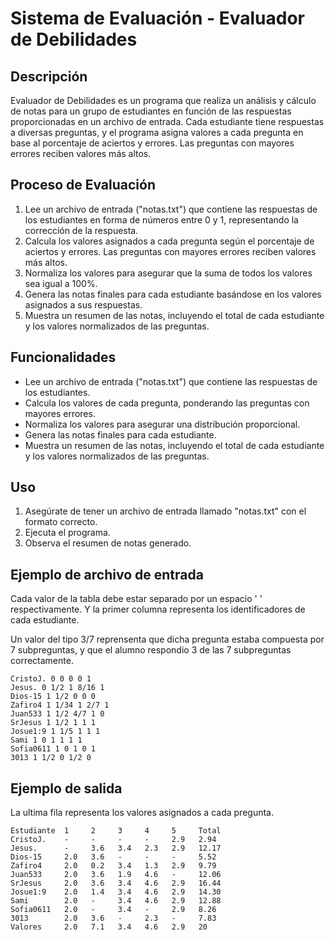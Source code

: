 # Sistema de Evaluación - Evaluador de Debilidades

## Descripción
Evaluador de Debilidades es un programa que realiza un análisis y cálculo de notas para un grupo de estudiantes en función de las respuestas proporcionadas en un archivo de entrada. Cada estudiante tiene respuestas a diversas preguntas, y el programa asigna valores a cada pregunta en base al porcentaje de aciertos y errores. Las preguntas con mayores errores reciben valores más altos.

## Proceso de Evaluación
1. Lee un archivo de entrada ("notas.txt") que contiene las respuestas de los estudiantes en forma de números entre 0 y 1, representando la corrección de la respuesta.
2. Calcula los valores asignados a cada pregunta según el porcentaje de aciertos y errores. Las preguntas con mayores errores reciben valores más altos.
3. Normaliza los valores para asegurar que la suma de todos los valores sea igual a 100%.
4. Genera las notas finales para cada estudiante basándose en los valores asignados a sus respuestas.
5. Muestra un resumen de las notas, incluyendo el total de cada estudiante y los valores normalizados de las preguntas.

## Funcionalidades
- Lee un archivo de entrada ("notas.txt") que contiene las respuestas de los estudiantes.
- Calcula los valores de cada pregunta, ponderando las preguntas con mayores errores.
- Normaliza los valores para asegurar una distribución proporcional.
- Genera las notas finales para cada estudiante.
- Muestra un resumen de las notas, incluyendo el total de cada estudiante y los valores normalizados de las preguntas.

## Uso
1. Asegúrate de tener un archivo de entrada llamado "notas.txt" con el formato correcto.
2. Ejecuta el programa.
3. Observa el resumen de notas generado.

## Ejemplo de archivo de entrada
Cada valor de la tabla debe estar separado por un espacio ' ' respectivamente. Y la primer columna representa los identificadores de cada estudiante.

Un valor del tipo 3/7 reprensenta que dicha pregunta estaba compuesta por 7 subpreguntas, y que el alumno respondio 3 de las 7 subpreguntas correctamente.

```plaintext
CristoJ. 0 0 0 0 1
Jesus. 0 1/2 1 8/16 1
Dios-15 1 1/2 0 0 0
Zafiro4 1 1/34 1 2/7 1
Juan533 1 1/2 4/7 1 0
SrJesus 1 1/2 1 1 1
Josue1:9 1 1/5 1 1 1
Sami 1 0 1 1 1 1
Sofia0611 1 0 1 0 1
3013 1 1/2 0 1/2 0
```


## Ejemplo de salida
La ultima fila representa los valores asignados a cada pregunta.
```plaintext
Estudiante  1     2     3     4     5     Total     
CristoJ.    -     -     -     -     2.9   2.94      
Jesus.      -     3.6   3.4   2.3   2.9   12.17     
Dios-15     2.0   3.6   -     -     -     5.52      
Zafiro4     2.0   0.2   3.4   1.3   2.9   9.79      
Juan533     2.0   3.6   1.9   4.6   -     12.06     
SrJesus     2.0   3.6   3.4   4.6   2.9   16.44     
Josue1:9    2.0   1.4   3.4   4.6   2.9   14.30     
Sami        2.0   -     3.4   4.6   2.9   12.88     
Sofia0611   2.0   -     3.4   -     2.9   8.26      
3013        2.0   3.6   -     2.3   -     7.83      
Valores     2.0   7.1   3.4   4.6   2.9   20  
```